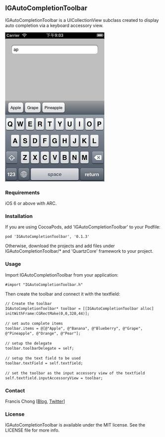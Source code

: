 ## IGAutoCompletionToolbar

IGAutoCompletionToolbar is a UICollectionView subclass created to display auto completion via a keyboard accessory view.

![screenshot](screenshot.png)

### Requirements

iOS 6 or above with ARC.

### Installation

If you are using CocoaPods, add 'IGAutoCompletionToolbar' to your Podfile:

```
pod 'IGAutoCompletionToolbar', '0.1.3'
```

Otherwise, download the projects and add files under IGAutoCompletionToolbar/* and 'QuartzCore' framework to your project.

### Usage

Import IGAutoCompletionToolbar from your application:

```
#import "IGAutoCompletionToolbar.h"
```

Then create the toolbar and connect it with the textfield:

```
// Create the toolbar
IGAutoCompletionToolbar* toolbar = [[IGAutoCompletionToolbar alloc] initWithFrame:CGRectMake(0,0,320,44)];

// set auto complete items
toolbar.items = @[@"Apple", @"Banana", @"Blueberry", @"Grape", @"Pineapple", @"Orange", @"Pear"];

// setup the delegate
toolbar.toolbarDelegate = self;

// setup the text field to be used
toolbar.textField = self.textfield;

// set the toolbar as the input accessory view of the textfield
self.textfield.inputAccessoryView = toolbar;
```

### Contact

Francis Chong [[Blog](http://reality.hk), [Twitter](http://twitter.com/siuying)]

### License

IGAutoCompletionToolbar is available under the MIT license. See the LICENSE file for more info.